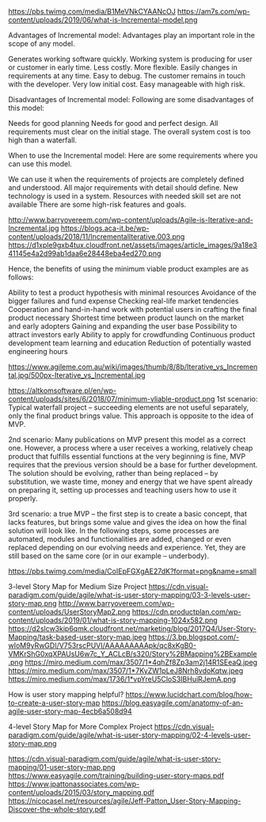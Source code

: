https://pbs.twimg.com/media/B1MeVNkCYAANcOJ
https://am7s.com/wp-content/uploads/2019/06/what-is-Incremental-model.png


Advantages of Incremental model:
Advantages play an important role in the scope of any model.

Generates working software quickly.
Working system is producing for user or customer in early time.
Less costly.
More flexible.
Easily changes in requirements at any time.
Easy to debug.
The customer remains in touch with the developer.
Very low initial cost.
Easy manageable with high risk.
 


Disadvantages of Incremental model:
Following are some disadvantages of this model:

Needs for good planning
Needs for good and perfect design.
All requirements must clear on the initial stage.
The overall system cost is too high than a waterfall.



When to use the Incremental model:
Here are some requirements where you can use this model.

We can use it when the requirements of projects are completely defined and understood.
All major requirements with detail should define.
New technology is used in a system.
Resources with needed skill set are not available
There are some high-risk features and goals.


http://www.barryovereem.com/wp-content/uploads/Agile-is-Iterative-and-Incremental.jpg
https://blogs.aca-it.be/wp-content/uploads/2018/11/IncrementalIterative.003.png
https://d1xple9gxb4tux.cloudfront.net/assets/images/article_images/9a18e341145e4a2d99ab1daa6e28448eba4ed270.png


Hence, the benefits of using the minimum viable product examples are as follows:

Ability to test a product hypothesis with minimal resources
Avoidance of the bigger failures and fund expense
Checking real-life market tendencies
Cooperation and hand-in-hand work with potential users in crafting the final product necessary
Shortest time between product launch on the market and early adopters
Gaining and expanding the user base
Possibility to attract investors early
Ability to apply for crowdfunding
Continuous product development team learning and education
Reduction of potentially wasted engineering hours

https://www.agileme.com.au/wiki/images/thumb/8/8b/Iterative_vs_Incremental.jpg/500px-Iterative_vs_Incremental.jpg


https://altkomsoftware.pl/en/wp-content/uploads/sites/6/2018/07/minimum-vliable-product.png
1st scenario: Typical waterfall project ­– succeeding elements are not useful separately, only the final product brings value. This approach is opposite to the idea of MVP.

2nd scenario: Many publications on MVP present this model as a correct one. However, a process where a user receives a working, relatively cheap product that fulfills essential functions at the very beginning is fine, MVP requires that the previous version should be a base for further development. The solution should be evolving, rather than being replaced – by substitution, we waste time, money and energy that we have spent already on preparing it, setting up processes and teaching users how to use it properly.

3rd scenario: a true MVP – the first step is to create a basic concept, that lacks features, but brings some value and gives the idea on how the final solution will look like. In the following steps, some processes are automated, modules and functionalities are added, changed or even replaced depending on our evolving needs and experience. Yet, they are still based on the same core (or in our example – underbody).


https://pbs.twimg.com/media/CoIEpFGXgAE27dK?format=png&name=small




3-level Story Map for Medium Size Project
https://cdn.visual-paradigm.com/guide/agile/what-is-user-story-mapping/03-3-levels-user-story-map.png
http://www.barryovereem.com/wp-content/uploads/UserStoryMap2.png
https://cdn.productplan.com/wp-content/uploads/2019/01/what-is-story-mapping-1024x582.png
https://d2slcw3kip6qmk.cloudfront.net/marketing/blog/2017Q4/User-Story-Mapping/task-based-user-story-map.jpeg
https://3.bp.blogspot.com/-wIoM9yRwGDI/V753rscPUVI/AAAAAAAAApk/qc8xKgB0-VMKrShG0xqXPAUsU6w7c_Y_ACLcB/s320/Story%2BMapping%2BExample.png
https://miro.medium.com/max/3507/1*4qhZf8Zp3am2j14R1SEeaQ.jpeg
https://miro.medium.com/max/3507/1*7KyZW1pLeJ8Nrh8vdoKqtw.jpeg
https://miro.medium.com/max/1736/1*vpYreU5CloS3IBHuiRJemA.png

How is user story mapping helpful?
https://www.lucidchart.com/blog/how-to-create-a-user-story-map
https://blog.easyagile.com/anatomy-of-an-agile-user-story-map-4ecb6a508d94

4-level Story Map for More Complex Project
https://cdn.visual-paradigm.com/guide/agile/what-is-user-story-mapping/02-4-levels-user-story-map.png


https://cdn.visual-paradigm.com/guide/agile/what-is-user-story-mapping/01-user-story-map.png
https://www.easyagile.com/training/building-user-story-maps.pdf
https://www.jpattonassociates.com/wp-content/uploads/2015/03/story_mapping.pdf
https://nicocasel.net/resources/agile/Jeff-Patton_User-Story-Mapping-Discover-the-whole-story.pdf
